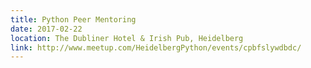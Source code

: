 ```yaml
---
title: Python Peer Mentoring
date: 2017-02-22
location: The Dubliner Hotel & Irish Pub, Heidelberg
link: http://www.meetup.com/HeidelbergPython/events/cpbfslywdbdc/
---
```

